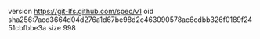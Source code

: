 version https://git-lfs.github.com/spec/v1
oid sha256:7acd3664d04d276a1d67be98d2c463090578ac6cdbb326f0189f2451cbfbbe3a
size 998

